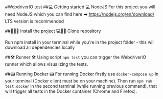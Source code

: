#WebdriverIO test
##💻 Getting started 💻
NodeJS
For this project you will need NodeJS which you can find here ➡️ https://nodejs.org/en/download/ LTS version is recommended

##👨🏻‍💻 Install the project ‍💻👨🏻
Clone repository

Run npm install in your terminal while you're in the project folder - this will download all dependencies locally

##🛠 Runner 🛠
Using script `npm test` you can trigger the WebdriverIO runner which allows visualizing the tests.

##📟 Running Docker 📟
For running Docker firstly use `docker-compose up` in your terminal (Docker client must be on your machine). 
Then run `npm run test.docker` in the second terminal (while running previous command), that will trigger all tests in the Docker container (Chrome and Firefox).
